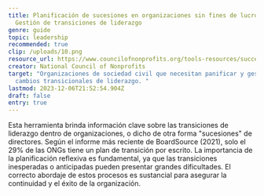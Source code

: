 ```yaml
---
title: Planificación de sucesiones en organizaciones sin fines de lucro -
  Gestión de transiciones de liderazgo
genre: guide
topic: leadership
recommended: true
clip: /uploads/10.png
resource_url: https://www.councilofnonprofits.org/tools-resources/succession-planning-nonprofits-managing-leadership-transitions
creator: National Council of Nonprofits
target: "Organizaciones de sociedad civil que necesitan panificar y gestionar
  cambios transicionales de liderazgo. "
lastmod: 2023-12-06T21:52:54.904Z
draft: false
entry: true
---
```

<!--StartFragment-->

Esta herramienta brinda información clave sobre las transiciones de liderazgo dentro de organizaciones, o dicho de otra forma "sucesiones" de directores. Según el informe más reciente de BoardSource (2021), solo el 29% de las ONGs tiene un plan de transición por escrito. La importancia de la planificación reflexiva es fundamental, ya que las transiciones inesperadas o anticipadas pueden presentar grandes dificultades. El correcto abordaje de estos procesos es sustancial para asegurar la continuidad y el éxito de la organización.

<!--EndFragment-->